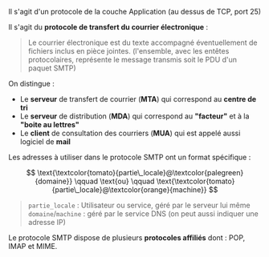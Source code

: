 Il s'agit d'un protocole de la couche Application (au dessus de TCP, port 25)

Il s'agit du **protocole de transfert du courrier électronique** :

> Le courrier électronique est du texte accompagné éventuellement de fichiers inclus en pièce jointes. (l'ensemble, avec les entêtes protocolaires, représente le message transmis soit le PDU d'un paquet SMTP)

On distingue :

- Le **serveur** de transfert de courrier (**MTA**) qui correspond au **centre de tri**
- Le **serveur** de distribution (**MDA**) qui correspond au **"facteur"** et à la **"boite au lettres"**
- Le **client** de consultation des courriers (**MUA**) qui est appelé aussi logiciel de **mail**

Les adresses à utiliser dans le protocole SMTP ont un format spécifique : 

$$
\text{\textcolor{tomato}{partie\_locale}@\textcolor{palegreen}{domaine}} \qquad \text{ou} \qquad \text{\textcolor{tomato}{partie\_locale}@\textcolor{orange}{machine}}
$$

> `partie_locale` : Utilisateur ou service, géré par le serveur lui même
> `domaine`/`machine` : géré par le service DNS (on peut aussi indiquer une adresse IP)

Le protocole SMTP dispose de plusieurs **protocoles affiliés** dont : POP, IMAP et MIME.